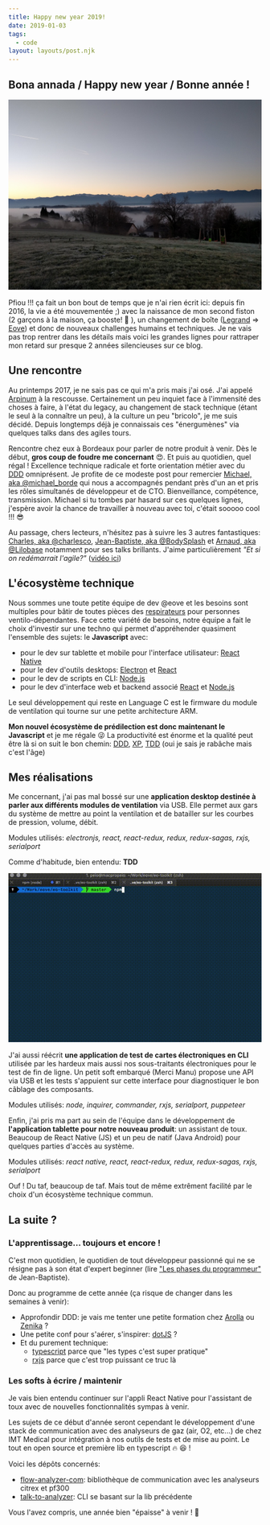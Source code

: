 ```yaml
---
title: Happy new year 2019!
date: 2019-01-03
tags:
  - code
layout: layouts/post.njk
---
```


## Bona annada / Happy new year / Bonne année !

![bona annada](/img/bona-annada.jpg)

Pfiou !!! ça fait un bon bout de temps que je n'ai rien écrit ici: depuis fin 2016, la vie a été mouvementée ;) avec la naissance de mon second fiston (2 garçons à la maison, ça booste! :rocket: ), un changement de boîte ([Legrand](http://www.legrand.fr) => [Eove](http://www.eove.fr)) et donc de nouveaux challenges humains et techniques. Je ne vais pas trop rentrer dans les détails mais voici les grandes lignes pour rattraper mon retard sur presque 2 années silencieuses sur ce blog.

## Une rencontre

Au printemps 2017, je ne sais pas ce qui m'a pris mais j'ai osé. J'ai appelé [Arpinum](https://www.arpinum.fr/) à la rescousse. Certainement un peu inquiet face à l'immensité des choses à faire, à l'état du legacy, au changement de stack technique (étant le seul à la connaître un peu), à la culture un peu "bricolo", je me suis décidé. Depuis longtemps déjà je connaissais ces "énergumènes" via quelques talks dans des agiles tours.

Rencontre chez eux à Bordeaux pour parler de notre produit à venir. Dès le début, **gros coup de foudre me concernant** :heart_eyes:. Et puis au quotidien, quel régal ! Excellence technique radicale et forte orientation métier avec du [DDD](https://en.wikipedia.org/wiki/Domain-driven_design) omniprésent. Je profite de ce modeste post pour remercier [Michael, aka @michael_borde](https://twitter.com/michael_borde) qui nous a accompagnés pendant près d'un an et pris les rôles simultanés de développeur et de CTO. Bienveillance, compétence, transmission. Michael si tu tombes par hasard sur ces quelques lignes, j'espère avoir la chance de travailler à nouveau avec toi, c'était sooooo cool !!! :sunglasses:

Au passage, chers lecteurs, n'hésitez pas à suivre les 3 autres fantastiques: [Charles, aka @charlesco](https://twitter.com/charlesco), [Jean-Baptiste, aka @BodySplash](https://twitter.com/BodySplash) et [Arnaud, aka @Lilobase](https://twitter.com/Lilobase) notamment pour ses talks brillants. J'aime particulièrement _"Et si on redémarrait l'agile?"_ ([vidéo ici](https://www.facebook.com/Agiletourbordeaux/videos/263415924530627/))

## L'écosystème technique

Nous sommes une toute petite équipe de dev @eove et les besoins sont multiples pour bâtir de toutes pièces des [respirateurs](http://eove.fr/cms/produits-et-support/eo-150-ventilator/) pour personnes ventilo-dépendantes. Face cette variété de besoins, notre équipe a fait le choix d'investir sur une techno qui permet d'appréhender quasiment l'ensemble des sujets: le **Javascript** avec:

- pour le dev sur tablette et mobile pour l'interface utilisateur: [React Native](https://facebook.github.io/react-native/)
- pour le dev d'outils desktops: [Electron](http://www.electronjs.org) et [React](https://reactjs.org/)
- pour le dev de scripts en CLI: [Node.js](http://www.nodejs.org)
- pour le dev d'interface web et backend associé [React](https://reactjs.org/) et [Node.js](http://www.nodejs.org)

Le seul développement qui reste en Language C est le firmware du module de ventilation qui tourne sur une petite architecture ARM.

**Mon nouvel écosystème de prédilection est donc maintenant le Javascript** et je me régale :stuck_out_tongue_winking_eye: La productivité est énorme et la qualité peut être là si on suit le bon chemin: [DDD](https://en.wikipedia.org/wiki/Domain-driven_design), [XP](https://en.wikipedia.org/wiki/Extreme_programming), [TDD](https://en.wikipedia.org/wiki/Test-driven_development) (oui je sais je rabâche mais c'est l'âge)

## Mes réalisations

Me concernant, j'ai pas mal bossé sur une **application desktop destinée à parler aux différents modules de ventilation** via USB. Elle permet aux gars du système de mettre au point la ventilation et de batailler sur les courbes de pression, volume, débit.

Modules utilisés: _electronjs, react, react-redux, redux, redux-sagas, rxjs, serialport_

Comme d'habitude, bien entendu: **TDD**

![unit test](/img/test-toolkit.gif)

J'ai aussi réécrit **une application de test de cartes électroniques en CLI** utilisée par les hardeux mais aussi nos sous-traitants électroniques pour le test de fin de ligne. Un petit soft embarqué (Merci Manu) propose une API via USB et les tests s'appuient sur cette interface pour diagnostiquer le bon câblage des composants.

Modules utilisés: _node, inquirer, commander, rxjs, serialport, puppeteer_

Enfin, j'ai pris ma part au sein de l'équipe dans le développement de **l'application tablette pour notre nouveau produit**: un assistant de toux. Beaucoup de React Native (JS) et un peu de natif (Java Android) pour quelques parties d'accès au système.

Modules utilisés: _react native, react, react-redux, redux, redux-sagas, rxjs, serialport_

Ouf ! Du taf, beaucoup de taf. Mais tout de même extrêment facilité par le choix d'un écosystème technique commun.

## La suite ?

### L'apprentissage... toujours et encore !

C'est mon quotidien, le quotidien de tout développeur passionné qui ne se résigne pas à son état d'expert beginner (lire ["Les phases du programmeur"](https://www.arpinum.fr/2014/04/08/les-phases-du-programmeur/) de Jean-Baptiste).

Donc au programme de cette année (ça risque de changer dans les semaines à venir):

- Approfondir DDD: je vais me tenter une petite formation chez [Arolla](http://www.arolla.fr/) ou [Zenika](https://www.zenika.com/) ?
- Une petite conf pour s'aérer, s'inspirer: [dotJS](https://www.dotjs.io/) ?
- Et du purement technique:
  - [typescript](https://www.typescriptlang.org/) parce que "les types c'est super pratique"
  - [rxjs](http://reactivex.io/) parce que c'est trop puissant ce truc là

### Les softs à écrire / maintenir

Je vais bien entendu continuer sur l'appli React Native pour l'assistant de toux avec de nouvelles fonctionnalités sympas à venir.

Les sujets de ce début d'année seront cependant le développement d'une stack de communication avec des analyseurs de gaz (air, O2, etc...) de chez IMT Medical pour intégration à nos outils de tests et de mise au point. Le tout en open source et première lib en typescript :fire: :satisfied: !

Voici les dépôts concernés:

- [flow-analyzer-com](https://github.com/eove/flow-analyzer-com): bibliothèque de communication avec les analyseurs citrex et pf300
- [talk-to-analyzer](https://github.com/eove/talk-to-analyzer): CLI se basant sur la lib précédente

Vous l'avez compris, une année bien "épaisse" à venir ! :rocket:
